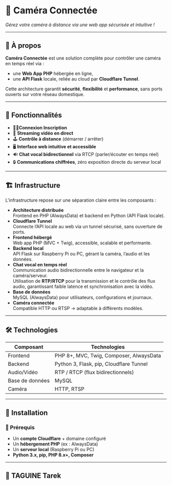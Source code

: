 # 📸 Caméra Connectée
*Gérez votre caméra à distance via une web app sécurisée et intuitive !*

---

## 🚀 À propos
**Caméra Connectée** est une solution complète pour contrôler une caméra en temps réel via :
- une **Web App PHP** hébergée en ligne,
- une **API Flask** locale, reliée au cloud par **Cloudflare Tunnel**.  

Cette architecture garantit **sécurité**, **flexibilité** et **performance**, sans ports ouverts sur votre réseau domestique.

---

## 🌟 Fonctionnalités
- 🧑‍💻**Connexion Inscription**
- 🎥 **Streaming vidéo en direct**  
- 🕹️ **Contrôle à distance** (démarrer / arrêter)  
- 🖥️ **Interface web intuitive et accessible**  
- 🔊 **Chat vocal bidirectionnel** via RTCP (parler/écouter en temps réel)  
- 🔒 **Communications chiffrées**, zéro exposition directe du serveur local  

---

## 🏗️ Infrastructure
L’infrastructure repose sur une séparation claire entre les composants :  

- **Architecture distribuée**  
  Frontend en PHP (AlwaysData) et backend en Python (API Flask locale).  
- **Cloudflare Tunnel**  
  Connecte l’API locale au web via un tunnel sécurisé, sans ouverture de ports.  
- **Frontend hébergé**  
  Web app PHP (MVC + Twig), accessible, scalable et performante.  
- **Backend local**  
  API Flask sur Raspberry Pi ou PC, gérant la caméra, l’audio et les données.  
- **Chat vocal en temps réel**  
  Communication audio bidirectionnelle entre le navigateur et la caméra/serveur.  
  Utilisation de **RTP/RTCP** pour la transmission et le contrôle des flux audio, garantissant faible latence et synchronisation avec la vidéo.  
- **Base de données**  
  MySQL (AlwaysData) pour utilisateurs, configurations et journaux.  
- **Caméra connectée**  
  Compatible HTTP ou RTSP → adaptable à différents modèles.  

---

## 🛠️ Technologies

| Composant      | Technologies                           |
|----------------|----------------------------------------|
| Frontend       | PHP 8+, MVC, Twig, Composer, AlwaysData |
| Backend        | Python 3, Flask, pip, Cloudflare Tunnel |
| Audio/Vidéo    | RTP / RTCP (flux bidirectionnels)       |
| Base de données| MySQL                                   |
| Caméra         | HTTP, RTSP                              |

---

## 📖 Installation

### 🔑 Prérequis
- Un **compte Cloudflare** + domaine configuré  
- Un **hébergement PHP** (ex : AlwaysData)  
- Un **serveur local** (Raspberry Pi ou PC)  
- **Python 3.x, pip, PHP 8.x+, Composer**  

---
## 📜 TAGUINE Tarek
